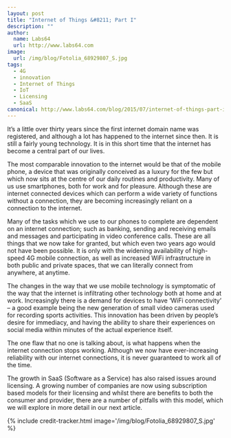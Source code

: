 ```yaml
---
layout: post
title: "Internet of Things &#8211; Part I"
description: ""
author:
  name: Labs64
  url: http://www.labs64.com
image:
  url: /img/blog/Fotolia_68929807_S.jpg
tags:
  - 4G
  - innovation
  - Internet of Things
  - IoT
  - Licensing
  - SaaS
canonical: http://www.labs64.com/blog/2015/07/internet-of-things-part-i/
---
```


It’s a little over thirty years since the first internet domain name was registered, and although a lot has happened to the internet since then. It is still a fairly young technology. It is in this short time that the internet has become a central part of our lives.

The most comparable innovation to the internet would be that of the mobile phone, a device that was originally conceived as a luxury for the few but which now sits at the centre of our daily routines and productivity. Many of us use smartphones, both for work and for pleasure. Although these are internet connected devices which can perform a wide variety of functions without a connection, they are becoming increasingly reliant on a connection to the internet.

Many of the tasks which we use to our phones to complete are dependent on an internet connection; such as banking, sending and receiving emails and messages and participating in video conference calls. These are all things that we now take for granted, but which even two years ago would not have been possible. It is only with the widening availability of high-speed 4G mobile connection, as well as increased WiFi infrastructure in both public and private spaces, that we can literally connect from anywhere, at anytime.

The changes in the way that we use mobile technology is symptomatic of the way that the internet is infiltrating other technology both at home and at work. Increasingly there is a demand for devices to have ‘WiFi connectivity’ &#8211; a good example being the new generation of small video cameras used for recording sports activities. This innovation has been driven by people’s desire for immediacy, and having the ability to share their experiences on social media within minutes of the actual experience itself.

The one flaw that no one is talking about, is what happens when the internet connection stops working. Although we now have ever-increasing reliability with our internet connections, it is never guaranteed to work all of the time.

The growth in SaaS (Software as a Service) has also raised issues around licensing. A growing number of companies are now using subscription based models for their licensing and whilst there are benefits to both the consumer and provider, there are a number of pitfalls with this model, which we will explore in more detail in our next article.

{% include credit-tracker.html image='/img/blog/Fotolia_68929807_S.jpg' %}
